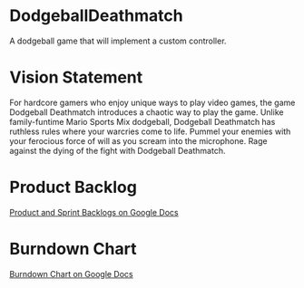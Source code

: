 # DodgeballDeathmatch
A dodgeball game that will implement a custom controller.

# Vision Statement

For hardcore gamers who enjoy unique ways to play video games, the game Dodgeball Deathmatch introduces a chaotic way to play the game. Unlike family-funtime Mario Sports Mix dodgeball, Dodgeball Deathmatch has ruthless rules where your warcries come to life. Pummel your enemies with your ferocious force of will as you scream into the microphone. Rage against the dying of the fight with Dodgeball Deathmatch.

# Product Backlog

[Product and Sprint Backlogs on Google Docs](https://docs.google.com/document/d/1De1SJL_7WPUGDRqsERnvuRFFkF4BpmodrcfZZFtcxLk/edit?usp=sharing)

# Burndown Chart

[Burndown Chart on Google Docs](https://docs.google.com/spreadsheets/d/1VHMQML5AV-xroaPTo6ku0EWV2Kxc1BA_4xIVLpn42L0/edit?ts=5b9996e2#gid=0)
